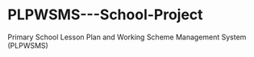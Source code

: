 # PLPWSMS---School-Project
Primary School Lesson Plan and Working Scheme Management System (PLPWSMS)

